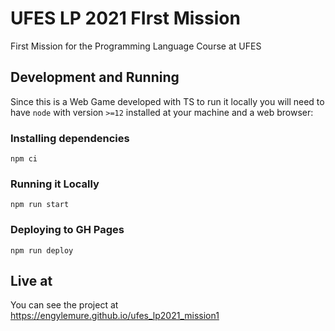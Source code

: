# UFES LP 2021 FIrst Mission

First Mission for the Programming Language Course at UFES

## Development and Running

Since this is a Web Game developed with TS to run it locally you will need to have `node` with version `>=12` installed at your machine and a web browser:

### Installing dependencies 

```
npm ci
```

### Running it Locally 

```
npm run start
```

### Deploying to GH Pages

```
npm run deploy
```

## Live at

You can see the project at https://engylemure.github.io/ufes_lp2021_mission1